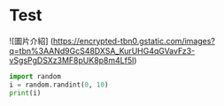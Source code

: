# Test




![圖片介紹]
(https://encrypted-tbn0.gstatic.com/images?q=tbn%3AANd9GcS48DXSA_KurUHG4qGVavFz3-vSgsPgDSXz3MF8pUK8p8m4Lf5l)

```python
import random
i = random.randint(0, 10)
print(i)
```
